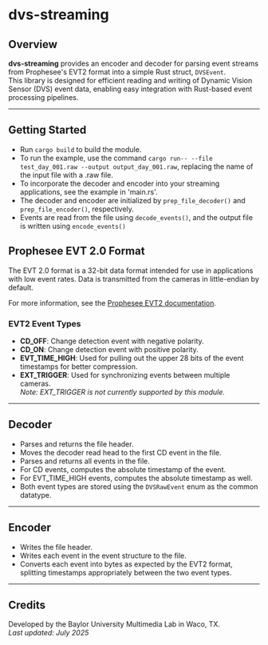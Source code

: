 # dvs-streaming

## Overview

**dvs-streaming** provides an encoder and decoder for parsing event streams from Prophesee's EVT2 format into a simple Rust struct, `DVSEvent`.  
This library is designed for efficient reading and writing of Dynamic Vision Sensor (DVS) event data, enabling easy integration with Rust-based event processing pipelines.

---

## Getting Started

- Run `cargo build` to build the module.
- To run the example, use the command `cargo run-- --file test_day_001.raw --output output_day_001.raw`, replacing the name of the 
input file with a .raw file.
- To incorporate the decoder and encoder into your streaming applications, see the example in 'main.rs'. 
- The decoder and encoder are initialized by `prep_file_decoder()` and `prep_file_encoder()`, respectively.
- Events are read from the file using `decode_events()`, and the output file is written using `encode_events()`

## Prophesee EVT 2.0 Format

The EVT 2.0 format is a 32-bit data format intended for use in applications with low event rates. Data is transmitted from the cameras in little-endian by default.

For more information, see the [Prophesee EVT2 documentation](https://docs.prophesee.ai/stable/data/encoding_formats/evt2.html).

### EVT2 Event Types

- **CD_OFF**: Change detection event with negative polarity.
- **CD_ON**: Change detection event with positive polarity.
- **EVT_TIME_HIGH**: Used for pulling out the upper 28 bits of the event timestamps for better compression.
- **EXT_TRIGGER**: Used for synchronizing events between multiple cameras.  
  _Note: EXT_TRIGGER is not currently supported by this module._

---

## Decoder

- Parses and returns the file header.
- Moves the decoder read head to the first CD event in the file.
- Parses and returns all events in the file.
- For CD events, computes the absolute timestamp of the event.
- For EVT_TIME_HIGH events, computes the absolute timestamp as well.
- Both event types are stored using the `DVSRawEvent` enum as the common datatype.

---

## Encoder

- Writes the file header.
- Writes each event in the event structure to the file.
- Converts each event into bytes as expected by the EVT2 format, splitting timestamps appropriately between the two event types.

---

## Credits

Developed by the Baylor University Multimedia Lab in Waco, TX.  
_Last updated: July 2025_

